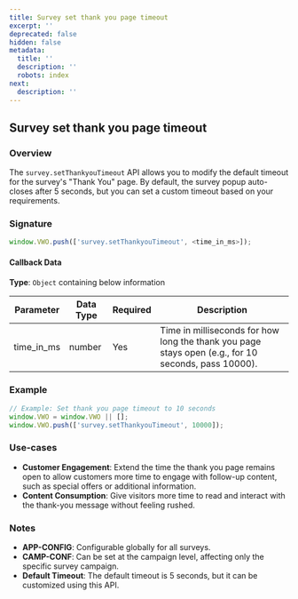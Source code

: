 ```yaml
---
title: Survey set thank you page timeout
excerpt: ''
deprecated: false
hidden: false
metadata:
  title: ''
  description: ''
  robots: index
next:
  description: ''
---
```

## Survey set thank you page timeout

### Overview

The `survey.setThankyouTimeout` API allows you to modify the default timeout for the survey's "Thank You" page. By default, the survey popup auto-closes after 5 seconds, but you can set a custom timeout based on your requirements.

### Signature

```javascript
window.VWO.push(['survey.setThankyouTimeout', <time_in_ms>]);
```

#### Callback Data

**Type**: `Object` containing below information

| Parameter    | Data Type | Required | Description                                                                                         |
| ------------ | --------- | -------- | --------------------------------------------------------------------------------------------------- |
| time\_in\_ms | number    | Yes      | Time in milliseconds for how long the thank you page stays open (e.g., for 10 seconds, pass 10000). |

### Example

```javascript
// Example: Set thank you page timeout to 10 seconds
window.VWO = window.VWO || [];
window.VWO.push(['survey.setThankyouTimeout', 10000]);
```

### Use-cases

* **Customer Engagement**: Extend the time the thank you page remains open to allow customers more time to engage with follow-up content, such as special offers or additional information.
* **Content Consumption**: Give visitors more time to read and interact with the thank-you message without feeling rushed.

### Notes

* **APP-CONFIG**: Configurable globally for all surveys.
* **CAMP-CONF**: Can be set at the campaign level, affecting only the specific survey campaign.
* **Default Timeout**: The default timeout is 5 seconds, but it can be customized using this API.

